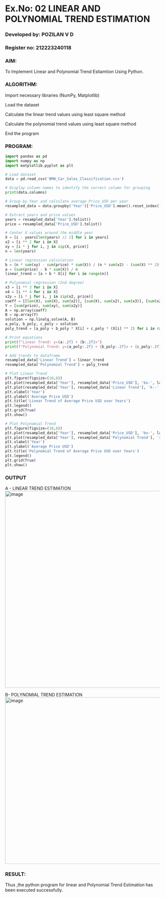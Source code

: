# Ex.No: 02 LINEAR AND POLYNOMIAL TREND ESTIMATION

### Developed by: POZILAN V D
### Register no: 212223240118


### AIM:
To Implement Linear and Polynomial Trend Estiamtion Using Python.

### ALGORITHM:
Import necessary libraries (NumPy, Matplotlib)

Load the dataset

Calculate the linear trend values using least square method

Calculate the polynomial trend values using least square method

End the program
### PROGRAM:
```python
import pandas as pd
import numpy as np
import matplotlib.pyplot as plt

# Load dataset
data = pd.read_csv('BMW_Car_Sales_Classification.csv')

# Display column names to identify the correct column for grouping
print(data.columns)

# Group by Year and calculate average Price_USD per year
resampled_data = data.groupby('Year')['Price_USD'].mean().reset_index()

# Extract years and price values
years = resampled_data['Year'].tolist()
price = resampled_data['Price_USD'].tolist()

# Center X values around the middle year
X = [i - years[len(years) // 2] for i in years]
x2 = [i ** 2 for i in X]
xy = [i * j for i, j in zip(X, price)]
n = len(years)

# Linear regression calculation
b = (n * sum(xy) - sum(price) * sum(X)) / (n * sum(x2) - (sum(X) ** 2))
a = (sum(price) - b * sum(X)) / n
linear_trend = [a + b * X[i] for i in range(n)]

# Polynomial regression (2nd degree)
x3 = [i ** 3 for i in X]
x4 = [i ** 4 for i in X]
x2y = [i * j for i, j in zip(x2, price)]
coeff = [[len(X), sum(X), sum(x2)], [sum(X), sum(x2), sum(x3)], [sum(x2), sum(x3), sum(x4)]]
Y = [sum(price), sum(xy), sum(x2y)]
A = np.array(coeff)
B = np.array(Y)
solution = np.linalg.solve(A, B)
a_poly, b_poly, c_poly = solution
poly_trend = [a_poly + b_poly * X[i] + c_poly * (X[i] ** 2) for i in range(n)]

# Print equations
print(f"Linear Trend: y={a:.2f} + {b:.2f}x")
print(f"Polynomial Trend: y={a_poly:.2f} + {b_poly:.2f}x + {c_poly:.2f}x²")

# Add trends to dataframe
resampled_data['Linear Trend'] = linear_trend
resampled_data['Polynomial Trend'] = poly_trend

# Plot Linear Trend
plt.figure(figsize=(10,6))
plt.plot(resampled_data['Year'], resampled_data['Price_USD'], 'bo-', label='Average Price USD')
plt.plot(resampled_data['Year'], resampled_data['Linear Trend'], 'k--', label='Linear Trend')
plt.xlabel('Year')
plt.ylabel('Average Price USD')
plt.title('Linear Trend of Average Price USD over Years')
plt.legend()
plt.grid(True)
plt.show()

# Plot Polynomial Trend
plt.figure(figsize=(10,6))
plt.plot(resampled_data['Year'], resampled_data['Price_USD'], 'bo-', label='Average Price USD')
plt.plot(resampled_data['Year'], resampled_data['Polynomial Trend'], 'r-', label='Polynomial Trend')
plt.xlabel('Year')
plt.ylabel('Average Price USD')
plt.title('Polynomial Trend of Average Price USD over Years')
plt.legend()
plt.grid(True)
plt.show()


```

### OUTPUT


A - LINEAR TREND ESTIMATION
<img width="892" height="639" alt="image" src="https://github.com/user-attachments/assets/ff3b34d7-fac7-4a1a-97a3-0fbd7d7f3ebf" />



B- POLYNOMIAL TREND ESTIMATION
<img width="909" height="541" alt="image" src="https://github.com/user-attachments/assets/5cd8dec7-0421-4bc8-8d12-a571a22829e8" />



### RESULT:
Thus ,the python program for linear and Polynomial Trend Estimation has been executed successfully.
